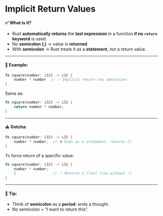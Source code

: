 # Implicit Return Values


#### ✅ What is it?
- Rust **automatically returns** the **last expression** in a function **if no `return` keyword** is used.
- No **semicolon (;)** → value is **returned**
- With **semicolon** → Rust treats it as a **statement**, not a return value.

---

#### 🔁 Example:

```rust
fn square(number: i32) -> i32 {
    number * number  // ✅ Implicit return (no semicolon)
}
```

Same as:
```rust
fn square(number: i32) -> i32 {
    return number * number;
}
```

---

#### ⚠️ Gotcha:

```rust
fn square(number: i32) -> i32 {
    number * number;  // ❌ Ends as a statement, returns ()
}
```

To force return of a specific value:
```rust
fn square(number: i32) -> i32 {
    number * number;  
    2                 // ✅ Returns 2 (last line without ;)
}
```

---

#### 🧠 Tip:
- Think of **semicolon** as a **period**: ends a thought.
- No semicolon = “I want to return this”.
